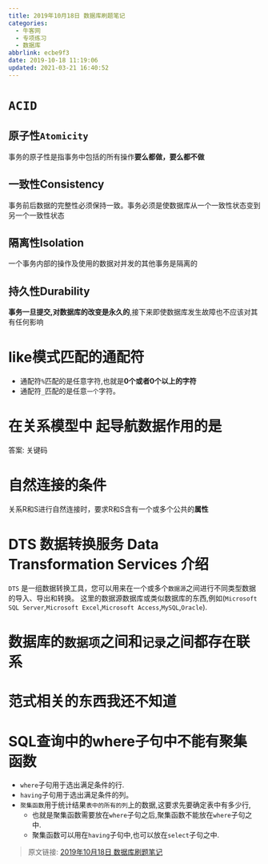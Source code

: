 ```yaml
---
title: 2019年10月18日 数据库刷题笔记
categories: 
  - 牛客网
  - 专项练习
  - 数据库
abbrlink: ecbe9f3
date: 2019-10-18 11:19:06
updated: 2021-03-21 16:40:52
---
```

<div id='my_toc'></div>
<style>.header_1{margin-left: 1em;}.header_2{margin-left: 2em;}.header_3{margin-left: 3em;}.header_4{margin-left: 4em;}.header_5{margin-left: 5em;}.header_6{margin-left: 6em;}</style>
<!--more-->
<script>if (navigator.platform.search('arm')==-1){document.getElementById('my_toc').style.display = 'none';}var e,p = document.getElementsByTagName('p');while (p.length>0) {e = p[0];e.parentElement.removeChild(e);}</script>

<!--end-->
<!--SSTStart-->
# `ACID` #
## 原子性`Atomicity` ##
事务的原子性是指事务中包括的所有操作**要么都做，要么都不做**
## 一致性Consistency ##
事务前后数据的完整性必须保持一致。事务必须是使数据库从一个一致性状态变到另一个一致性状态
## 隔离性Isolation ##
一个事务内部的操作及使用的数据对并发的其他事务是隔离的
## 持久性Durability ##
**事务一旦提交,对数据库的改变是永久的**,接下来即使数据库发生故障也不应该对其有任何影响

# like模式匹配的通配符 #
- 通配符`%`匹配的是任意字符,也就是**0个或者0个以上的字符**
- 通配符`_`匹配的是任意`一个`字符。

# 在关系模型中 起导航数据作用的是 #
答案: 关键码
# 自然连接的条件 #
关系R和S进行自然连接时，要求R和S含有一个或多个公共的**属性**
# DTS 数据转换服务 Data Transformation Services 介绍 #
`DTS` 是一组数据转换工具，您可以用来在一个或多个`数据源`之间进行不同类型数据的导入、导出和转换。
这里的数据源数据库或类似数据库的东西,例如(`Microsoft SQL Server`,`Microsoft Excel`,`Microsoft Access`,`MySQL`,`Oracle`).
# 数据库的`数据项`之间和`记录`之间都存在联系 #
# 范式相关的东西我还不知道 #
# SQL查询中的where子句中不能有聚集函数 #
- `where`子句用于选出满足条件的行.
- `having`子句用于选出满足条件的列。
- `聚集函数`用于统计结果`表中的所有的列`上的数据,这要求先要确定表中有多少行,
    - 也就是聚集函数需要放在`where`子句之后,聚集函数不能放在`where`子句之中.
    - 聚集函数可以用在`having`子句中,也可以放在`select`子句之中.

<!--SSTStop-->

>原文链接: [2019年10月18日 数据库刷题笔记](https://lanlan2017.github.io/blog/ecbe9f3/)
